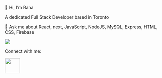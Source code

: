👋 Hi, I’m Rana

A dedicated Full Stack Developer based in Toronto

💬 Ask me about React, next, JavaScript, NodeJS, MySQL, Express, HTML, CSS, Firebase
<p>
    <img src="https://skillicons.dev/icons?i=git,react,nodejs,npm,mysql,html,css,firebase,express,figma,postman,heroku" />
</p>

Connect with me:
<p>
  <a href="https://www.linkedin.com/in/ranabadran/">
  <img src="https://skillicons.dev/icons?i=linkedin" width="48" />
    </a>
</p>





